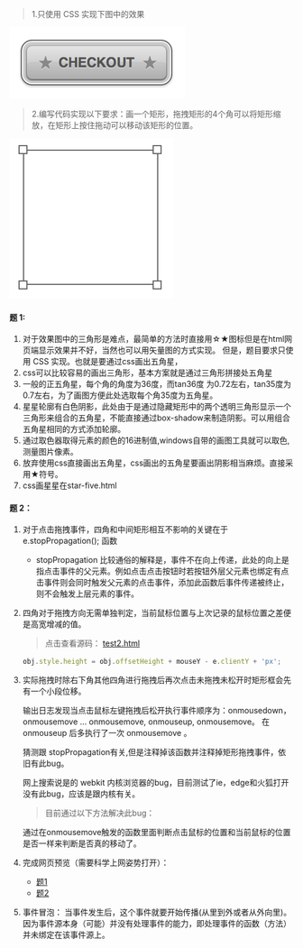 > 1.只使用 CSS 实现下图中的效果

![image](https://github.com/haolang/web/blob/master/%E9%9D%A2%E8%AF%95%E9%A2%98/%E4%B8%8A%E6%9C%BA%E9%A2%98/1/1.png)

> 2.编写代码实现以下要求：画一个矩形，拖拽矩形的4个角可以将矩形缩放，在矩形上按住拖动可以移动该矩形的位置。

![image](https://github.com/haolang/web/blob/master/%E9%9D%A2%E8%AF%95%E9%A2%98/%E4%B8%8A%E6%9C%BA%E9%A2%98/1/2.png)

#### 题 1:
1. 对于效果图中的三角形是难点，最简单的方法时直接用☆★图标但是在html网页端显示效果并不好，当然也可以用矢量图的方式实现。
但是，题目要求只使用 CSS 实现。也就是要通过css画出五角星，
2. css可以比较容易的画出三角形，基本方案就是通过三角形拼接处五角星
3. 一般的正五角星，每个角的角度为36度，而tan36度 为0.72左右，tan35度为0.7左右，为了画图方便此处选取每个角35度为五角星。
4. 星星轮廓有白色阴影，此处由于是通过隐藏矩形中的两个透明三角形显示一个三角形来组合的五角星，不能直接通过box-shadow来制造阴影。可以用组合五角星相同的方式添加轮廓。 
5. 通过取色器取得元素的颜色的16进制值,windows自带的画图工具就可以取色,测量图片像素。
6. 放弃使用css直接画出五角星，css画出的五角星要画出阴影相当麻烦。直接采用★符号。
7. css画星星在star-five.html


#### 题 2：
1. 对于点击拖拽事件，四角和中间矩形相互不影响的关键在于 e.stopPropagation(); 函数
    
    * stopPropagation 比较通俗的解释是，事件不在向上传递，此处的向上是指点击事件的父元素。例如点击点击按钮时若按钮外层父元素也绑定有点击事件则会同时触发父元素的点击事件，添加此函数后事件传递被终止，则不会触发上层元素的事件。

2. 四角对于拖拽方向无需单独判定，当前鼠标位置与上次记录的鼠标位置之差便是高宽增减的值。
    > 点击查看源码： [test2.html](https://github.com/haolang/web/blob/master/%E9%9D%A2%E8%AF%95%E9%A2%98/%E4%B8%8A%E6%9C%BA%E9%A2%98/1/test2.html#L120)
    ```javascript
    obj.style.height = obj.offsetHeight + mouseY - e.clientY + 'px';
    ```
3. 实际拖拽时除右下角其他四角进行拖拽后再次点击未拖拽未松开时矩形框会先有一个小段位移。

    输出日志发现当点击鼠标左键拖拽后松开执行事件顺序为：onmousedown，onmousemove ... onmousemove,  onmouseup, onmousemove。
    在 onmouseup 后多执行了一次 onmousemove 。

    猜测跟 stopPropagation有关,但是注释掉该函数并注释掉矩形拖拽事件，依旧有此bug。
    
    网上搜索说是的 webkit 内核浏览器的bug，目前测试了ie，edge和火狐打开没有此bug，应该是跟内核有关。
    
    >目前通过以下方法解决此bug：

    通过在onmousemove触发的函数里面判断点击鼠标的位置和当前鼠标的位置是否一样来判断是否真的移动了。

4. 完成网页预览（需要科学上网姿势打开）：
    * [题1](http://htmlpreview.github.io/?https://github.com/haolang/web/blob/master/%E9%9D%A2%E8%AF%95%E9%A2%98/%E4%B8%8A%E6%9C%BA%E9%A2%98/1/test1.html)
    * [题2](http://htmlpreview.github.io/?https://github.com/haolang/web/blob/master/%E9%9D%A2%E8%AF%95%E9%A2%98/%E4%B8%8A%E6%9C%BA%E9%A2%98/1/test2.html)
    
5. 事件冒泡：
    当事件发生后，这个事件就要开始传播(从里到外或者从外向里)。因为事件源本身（可能）并没有处理事件的能力，即处理事件的函数（方法）并未绑定在该事件源上。